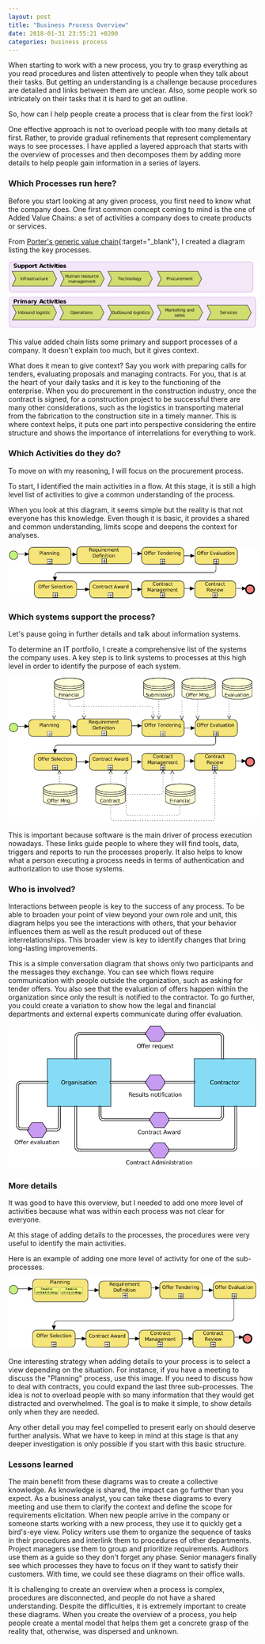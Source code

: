 ```yaml
---
layout: post
title: "Business Process Overview"
date: 2018-01-31 23:55:21 +0200
categories: business process
---
```


When starting to work with a new process,
you try to grasp everything as you read procedures and listen attentively to
people when they talk about their tasks.
But getting an understanding is a challenge
because procedures are detailed and links between them
are unclear. Also, some people work so intricately on their tasks that it is hard
to get an outline.

So, how can I help people create a process that is clear from the first look?

<!-- more -->

One effective approach is not to overload people with too many details at first. Rather, to provide
gradual refinements that represent complementary ways to see processes.
I have applied a layered approach that starts with the overview of processes and then decomposes
them by adding more details to help people gain information in a series of layers.

### Which Processes run here?

Before you start looking at any given process, you first need to know
what the company does.
One first common concept coming to mind is the one of Added Value Chains:
a set of activities a company does to create products or services.

From [Porter's generic value chain][value-added-chain]{:target="_blank"},
I created a diagram listing the key processes.

<img src="/images/posts/overview.png" alt="Value-Added-Chain">

This value added chain lists some primary and support processes of a company.
It doesn't explain too much, but it gives context.

What does it mean to give context? Say you work with preparing calls for tenders, evaluating proposals and managing contracts. For you, that is at the heart of your daily tasks and it is key to the functioning of the enterprise. When you do procurement in the construction industry, once the contract is signed, for a construction project to be successful there are many other considerations, such as the logistics in transporting material from the fabrication to the construction site in a timely manner. This is where context helps, it puts one part into perspective considering the entire structure and shows the importance of interrelations for everything to work.

### Which Activities do they do?

To move on with my reasoning, I will focus on the procurement process.

To start, I identified the main activities in a flow. At this stage, it is still
a high level list of activities to give a common
understanding of the process.

When you look at this diagram, it seems simple but the reality is that not
everyone has this knowledge. Even though it is basic, it provides a shared and
common understanding, limits scope and deepens the context for analyses.

<img src="/images/posts/bp-overview.png" alt="Activities">

### Which systems support the process?

Let's pause going in further details and talk about information systems.

To determine an IT portfolio, I create a comprehensive list of the systems the company uses.
A key step is to link systems to
processes at this high level in order to identify the purpose of
each system.

<a href="/images/posts/bp-overview-systems.png" target="_blank"><img src="/images/posts/bp-overview-systems.png" alt="Process and Systems"></a>

This is important because software is the main driver of process execution nowadays. These links guide people to where they will find tools, data, triggers and reports to run the processes properly. It also helps to know what a person executing a process needs in terms of authentication and authorization to use those systems.

### Who is involved?

Interactions between people is key to the success of any process. To be able to broaden your point of view beyond your own role and unit, this diagram helps you see the interactions with others, that your behavior influences them as well as the result produced out of these interrelationships. This broader view is key to identify changes that bring long-lasting improvements.

This is a simple conversation diagram that shows only two participants and the messages they exchange. You can see which flows require communication with people outside the organization, such as asking for tender offers. You also see that the evaluation of offers happen within the organization since only the result is notified to the contractor. To go further, you could create a variation to show how the legal and financial departments and external experts communicate during offer evaluation.

<a href="/images/posts/conversation-diagram-procurement.png" target="_blank"><img src="/images/posts/conversation-diagram-procurement.png" alt="Participants and messages"></a>

### More details

It was good to have this overview, but I needed to add one more level of activities
because what was within each process was not clear for everyone.

At this stage of adding details to the processes, the procedures were very useful
to identify the main activities.

Here is an example of adding one more level of activity for one of the sub-processes.

<a href="/images/posts/bp-overview-sub-process.png" target="_blank">
<img src="/images/posts/bp-overview-sub-process.png" alt="SubProcesses"></a>

One interesting strategy when adding details to your process is to select a view
depending on the situation. For instance, if you have a meeting to discuss the
"Planning" process, use this image. If you need to discuss how to deal with contracts,
you could expand the last three sub-processes. The idea is not to overload people
with so many information that they would get distracted and overwhelmed. The goal
is to make it simple, to show details only when they are needed.

Any other detail you may feel compelled to present early on should deserve further
analysis. What we have to keep in mind at this stage is that any deeper investigation
is only possible if you start with this basic structure.

### Lessons learned

The main benefit from these diagrams was to create a collective knowledge.
As knowledge is shared, the impact can go further than you expect.
As a business analyst, you can take these diagrams to every meeting and use them to clarify the context and
define the scope for requirements elicitation. When new people arrive in the
company or someone starts working with a new process, they use it to quickly
get a bird's-eye view. Policy writers use them to organize
the sequence of tasks in their procedures and interlink them to procedures of
other departments. Project managers use them to group and prioritize requirements.
Auditors use them as a guide so they don't forget any phase.
Senior managers finally see which processes they have to focus on if they want
to satisfy their customers. With time, we could see these diagrams
on their office walls.

It is challenging to create an overview when a process is complex, procedures
are disconnected, and people do not have a shared understanding.
Despite the difficulties, it is extremely important to create these diagrams.
When you create the overview of a process,
you help people create a mental model that helps them get a concrete grasp of the
reality that, otherwise, was dispersed and unknown.

[value-added-chain]: https://en.wikipedia.org/wiki/Value_chain
